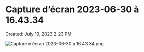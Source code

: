 # Capture d’écran 2023-06-30 à 16.43.34

Created: July 19, 2023 2:23 PM

![Capture d’écran 2023-06-30 à 16.43.34.png](Capture%20d%E2%80%99e%CC%81cran%202023-06-30%20a%CC%80%2016%2043%2034%20a08fe753b1684798b7ecb9dbdf9c6424/Capture_decran_2023-06-30_a_16.43.34.png)